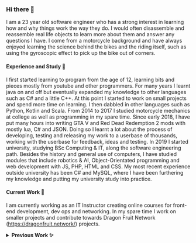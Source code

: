 ### Hi there 👋
I am a 23 year old software engineer who has a strong interest in learning how and why things work the way they do. I would often disassemble and reassemble real life objects to learn more about them and answer any questions I have. I come from a motorcycle background and have always enjoyed learning the science behind the bikes and the riding itself, such as using the gyroscopic effect to pick up the bike out of corners.

#### Experience and Study 🌱
I first started learning to program from the age of 12, learning bits and pieces mostly from youtube and other programmers. For many years I learnt java on and off but eventually expanded my knowledge to other languages such as C# and a little C++. At this point I started to work on small projects and spend more time on learning. I then dabbled in other languages such as Python, Kotlin and Scala. From 2014 to 2017 I studied motorcycle mechanics at college as well as programming in my spare time. Since early 2018, I have put many hours into writing GTA V and Red Dead Redemption 2 mods with mostly lua, C# and JSON. Doing so I learnt a lot about the process of developing, testing and releasing my work to a userbase of thousands, working with the userbase for feedback, ideas and testing. In 2019 I started university, studying BSc Computing & IT, along the software engineering path. Besides the history and general use of computers, I have studied modules that include robotics & AI, Object-Orientated programming and web development with JS, PHP, HTML and CSS. My most recent experience outside university has been C# and MySQL, where I have been furthering my knowledge and putting my university study into practice.

#### Current Work 🔭
I am currently working as an IT Instructor creating online courses for front-end development, dev ops and networking. In my spare time I work on smaller projects and contribute towards Dragon Fruit Network (https://dragonfruit.network/) projects. 

<details>
  <summary><strong> Previous Work ✨ </strong></summary>
    <ul>
      <li>bBotLibrary - A .Net library for creating Discord bots in seconds using Discord.Net. Originally put together to speed up the process of bot creation for myself but now shared through NuGet as Discord.Net.Bot.</li>
      <li>Lori's Angel - A Discord bot that was developed along side bBotLibrary as an example project but later became a project of its own.</li>
      <li>Global Bot - A Discord bot that added global text channels to guilds to allow guild to guild messages. This bot was written within a few days for the Discord Hackweek.</li>
      <li>Other APIs and libraries</li>
    </ul>
</details>

<!--
**byBlurr/byBlurr** is a ✨ _special_ ✨ repository because its `README.md` (this file) appears on your GitHub profile.

Here are some ideas to get you started:

- 🔭 I’m currently working on ...
- 🌱 I’m currently learning ...
- 👯 I’m looking to collaborate on ...
- 🤔 I’m looking for help with ...
- 💬 Ask me about ...
- 📫 How to reach me: ...
- 😄 Pronouns: ...
- ⚡ Fun fact: ...
-->
